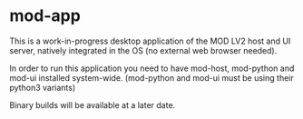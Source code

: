 mod-app
=======

This is a work-in-progress desktop application of the MOD LV2 host and UI server,
natively integrated in the OS (no external web browser needed).

In order to run this application you need to have mod-host, mod-python and mod-ui installed system-wide.
(mod-python and mod-ui must be using their python3 variants)

Binary builds will be available at a later date.
